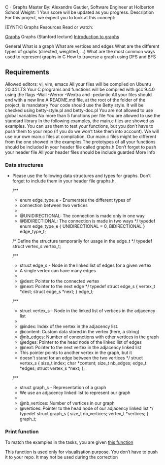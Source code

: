 C - Graphs
 Master
 By: Alexandre Gautier, Software Engineer at Holberton School
 Weight: 1
 Your score will be updated as you progress.
Description
For this project, we expect you to look at this concept:

[EYNTK] Graphs
Resources
Read or watch:

[Graphs](https://en.wikipedia.org/wiki/Graph_%28abstract_data_type%29)
Graphs (Stanford lecture)
[Introduction to graphs](https://www.youtube.com/watch?v=gXgEDyodOJU)


General
What is a graph
What are vertices and edges
What are the different types of graphs (directed, weighted, …)
What are the most common ways used to represent graphs in C
How to traverse a graph using DFS and BFS
## Requirements

Allowed editors: vi, vim, emacs
All your files will be compiled on Ubuntu 20.04 LTS
Your C programs and functions will be compiled with gcc 9.4.0 using the flags -Wall -Werror -Wextra and -pedantic
All your files should end with a new line
A README.md file, at the root of the folder of the project, is mandatory
Your code should use the Betty style. It will be checked using betty-style.pl and betty-doc.pl
You are not allowed to use global variables
No more than 5 functions per file
You are allowed to use the standard library
In the following examples, the main.c files are showed as examples. You can use them to test your functions, but you don’t have to push them to your repo (if you do we won’t take them into account). We will use our own main.c files at compilation. Our main.c files might be different from the one showed in the examples
The prototypes of all your functions should be included in your header file called graphs.h
Don’t forget to push your header file
All your header files should be include guarded
More Info
### Data structures
+ Please use the following data structures and types for graphs. Don’t forget to include them in your header file graphs.h.

    /**
    * enum edge_type_e - Enumerates the different types of
    * connection between two vertices
    *
    * @UNIDIRECTIONAL: The connection is made only in one way
    * @BIDIRECTIONAL: The connection is made in two ways
    */
    typedef enum edge_type_e
    {
        UNIDIRECTIONAL = 0,
        BIDIRECTIONAL
    } edge_type_t;

    /* Define the structure temporarily for usage in the edge_t */
    typedef struct vertex_s vertex_t;

    /**
    * struct edge_s - Node in the linked list of edges for a given vertex
    * A single vertex can have many edges
    *
    * @dest: Pointer to the connected vertex
    * @next: Pointer to the next edge
    */
    typedef struct edge_s
    {
        vertex_t    *dest;
        struct edge_s   *next;
    } edge_t;


    /**
    * struct vertex_s - Node in the linked list of vertices in the adjacency list
    *
    * @index: Index of the vertex in the adjacency list.
    * @content: Custom data stored in the vertex (here, a string)
    * @nb_edges: Number of conenctions with other vertices in the graph
    * @edges: Pointer to the head node of the linked list of edges
    * @next: Pointer to the next vertex in the adjacency linked list
    *   This pointer points to another vertex in the    graph, but it
    *   doesn't stand for an edge between the two vertices
    */
    struct vertex_s
    {
        size_t      index;
        char        *content;
        size_t      nb_edges;
        edge_t      *edges;
        struct vertex_s *next;
    };

    /**
    * struct graph_s - Representation of a graph
    * We use an adjacency linked list to represent our graph
    *
    * @nb_vertices: Number of vertices in our graph
    * @vertices: Pointer to the head node of our adjacency linked list
    */
    typedef struct graph_s
    {
        size_t      nb_vertices;
        vertex_t    *vertices;
    } graph_t;

### Print function
To match the examples in the tasks, you are given [this function](https://github.com/hs-hq/0x06-graphs.c)

This function is used only for visualisation purpose. You don’t have to push it to your repo. It may not be used during the correction